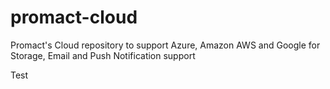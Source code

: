 # promact-cloud
Promact's Cloud repository to support Azure, Amazon AWS and Google for Storage, Email and Push Notification support

Test
